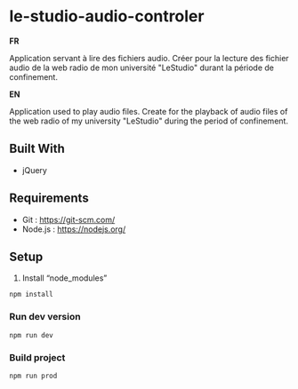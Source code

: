# le-studio-audio-controler

__FR__

Application servant à lire des fichiers audio. 
Créer pour la lecture des fichier audio de la web radio de mon université "LeStudio" durant la période de confinement.

__EN__

Application used to play audio files.
Create for the playback of audio files of the web radio of my university "LeStudio" during the period of confinement.


## Built With
- jQuery

## Requirements ##
- Git : https://git-scm.com/
- Node.js : https://nodejs.org/

## Setup ##
1. Install “node_modules”
```
npm install 
```
### Run dev version
```
npm run dev 
```

### Build project
```
npm run prod
```
